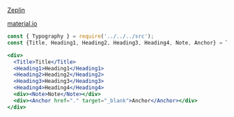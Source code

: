 [Zeplin](https://zpl.io/blrOgGV)

[material.io](https://material.io/guidelines/style/typography.html#typography-typeface)

```jsx
const { Typography } = require('../../../src');
const {Title, Heading1, Heading2, Heading3, Heading4, Note, Anchor} = Typography;

<div>
  <Title>Title</Title>
  <Heading1>Heading1</Heading1>
  <Heading2>Heading2</Heading2>
  <Heading3>Heading3</Heading3>
  <Heading4>Heading4</Heading4>
  <div><Note>Note</Note></div>
  <div><Anchor href="." target="_blank">Anchor</Anchor></div>
</div>
```
